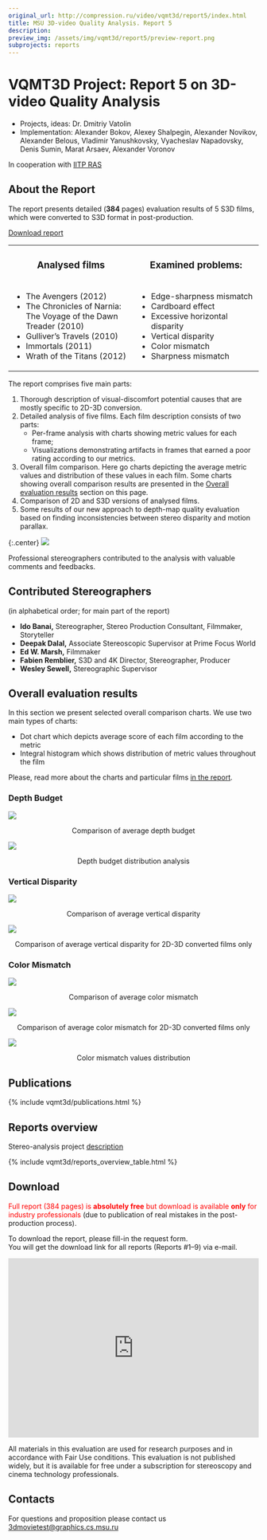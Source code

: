 ```yaml
---
original_url: http://compression.ru/video/vqmt3d/report5/index.html
title: MSU 3D-video Quality Analysis. Report 5
description: 
preview_img: /assets/img/vqmt3d/report5/preview-report.png
subprojects: reports
---
```


# VQMT3D Project: Report 5 on 3D-video Quality Analysis

* Projects, ideas: Dr. Dmitriy Vatolin
* Implementation: Alexander Bokov, Alexey Shalpegin, Alexander Novikov, Alexander Belous, Vladimir Yanushkovsky, Vyacheslav Napadovsky, Denis Sumin, Marat Arsaev, Alexander Voronov

In cooperation with [IITP RAS](http://www.iitp.ru/en/about)

## About the Report

The report presents detailed (**384** pages) evaluation results of 5 S3D
films, which were converted to S3D format in post-production.

[Download
report](/stereo_quality/report5.html#download)

<table class="center">
<colgroup>
<col style="width: 50%" />
<col style="width: 50%" />
</colgroup>
<tbody>
<tr class="odd" style="text-align: center">
<td><h3 id="analysed-films">Analysed films</h3></td>
<td><h3 id="examined-problems">Examined problems:</h3></td>
</tr>
<tr class="even" style="vertical-align: top;">
<td><ul>
<li>The Avengers (2012)</li>
<li>The Chronicles of Narnia:<br />
The Voyage of the Dawn Treader (2010)</li>
<li>Gulliver’s Travels (2010)</li>
<li>Immortals (2011)</li>
<li>Wrath of the Titans (2012)</li>
</ul></td>
<td><ul>
<li>Edge-sharpness mismatch</li>
<li>Cardboard effect</li>
<li>Excessive horizontal disparity</li>
<li>Vertical disparity</li>
<li>Color mismatch</li>
<li>Sharpness mismatch</li>
</ul></td>
</tr>
</tbody>
</table>

The report comprises five main parts:

1.  Thorough description of visual-discomfort potential causes that are
    mostly specific to 2D-3D conversion.
2.  Detailed analysis of five films. Each film description consists of
    two parts:
    -   Per-frame analysis with charts showing metric values for each
        frame;
    -   Visualizations demonstrating artifacts in frames that earned a
        poor rating according to our metrics.
3.  Overall film comparison. Here go charts depicting the average metric
    values and distribution of these values in each film. Some charts
    showing overall comparison results are presented in the [Overall
    evaluation
    results](/stereo_quality/report5.html#overall_results)
    section on this page.
4.  Comparison of 2D and S3D versions of analysed films.
5.  Some results of our new approach to depth-map quality evaluation
    based on finding inconsistencies between stereo disparity and motion
    parallax.

{:.center}
![](/assets/img/vqmt3d/report5/r5_esm_mismatch_example.gif)

Professional stereographers contributed to the analysis with valuable
comments and feedbacks.

## Contributed Stereographers

(in alphabetical order; for main part of the report)

-   **Ido Banai,** Stereographer, Stereo Production Consultant,
    Filmmaker, Storyteller
-   **Deepak Dalal,** Associate Stereoscopic Supervisor at Prime Focus
    World
-   **Ed W. Marsh,** Filmmaker
-   **Fabien Remblier,** S3D and 4K Director, Stereographer, Producer
-   **Wesley Sewell,** Stereographic Supervisor

<span id="overall_results"></span>

## Overall evaluation results

In this section we present selected overall comparison charts. We use
two main types of charts:

-   Dot chart which depicts average score of each film according to the
    metric
-   Integral histogram which shows distribution of metric values
    throughout the film

Please, read more about the charts and particular films [in the
report](/stereo_quality/report5.html#download).

### Depth Budget

[![](/assets/img/vqmt3d/report5/depth_budget_vs_release_date.png)](/assets/img/vqmt3d/report5/depth_budget_vs_release_date.png)

<div style="text-align: center;">Comparison of average depth budget</div>

[![](/assets/img/vqmt3d/report5/depth_budget_integral_histogram.png)](/assets/img/vqmt3d/report5/depth_budget_integral_histogram.png)

<div style="text-align: center;">Depth budget distribution analysis</div>

### Vertical Disparity

[![](/assets/img/vqmt3d/report5/vertical_parallax_vs_release_date.png)](/assets/img/vqmt3d/report5/vertical_parallax_vs_release_date.png)

<div style="text-align: center;">Comparison of average vertical disparity</div>

[![](/assets/img/vqmt3d/report5/vertical_parallax_vs_release_date_converted_only.png)](/assets/img/vqmt3d/report5/vertical_parallax_vs_release_date_converted_only.png)

<div style="text-align: center;">Comparison of average vertical disparity for 2D-3D converted films only</div>

### Color Mismatch

[![](/assets/img/vqmt3d/report5/color_mismatch_vs_release_date.png)](/assets/img/vqmt3d/report5/color_mismatch_vs_release_date.png)

<div style="text-align: center;">Comparison of average color mismatch</div>

[![](/assets/img/vqmt3d/report5/color_mismatch_vs_release_date_converted_only.png)](/assets/img/vqmt3d/report5/color_mismatch_vs_release_date_converted_only.png)

<div style="text-align: center;">Comparison of average color mismatch for 2D-3D converted films only</div>

[![](/assets/img/vqmt3d/report5/color_mismatch_integral_histogram.png)](/assets/img/vqmt3d/report5/color_mismatch_integral_histogram.png)

<div style="text-align: center;">Color mismatch values distribution</div>

## Publications

{% include vqmt3d/publications.html %}

## Reports overview

Stereo-analysis project
[description](http://compression.ru/video/vqmt3d/)

{% include vqmt3d/reports_overview_table.html %}

<span id="download"></span>

## Download

<span style="color: red">Full report (384 pages) is **absolutely free**
but download is available **only** for industry professionals</span>
(due to publication of real mistakes in the post-production process).

To download the report, please fill-in the request form.  
You will get the download link for all reports (Reports \#1–9) via
e-mail.

<iframe src="https://download.compression.ru/mailer/form.php?ReportName=Report%205" width="100%" height="360px" frameborder="0" marginheight="0" marginwidth="0">Loading...</iframe>

All materials in this evaluation are used for research purposes and in
accordance with Fair Use conditions. This evaluation is not published
widely, but it is available for free under a subscription for
stereoscopy and cinema technology professionals.

## Contacts

For questions and proposition please contact us <3dmovietest@graphics.cs.msu.ru>
